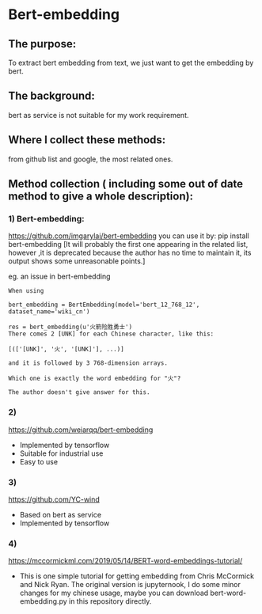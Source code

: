 # Bert-embedding

## The purpose:
To extract bert embedding from text, we just want to get the embedding by bert.

## The background:
bert as service is not suitable for my work requirement.

## Where I collect these methods:
from github list and google, the most related ones.

## Method collection ( including some out of date method to give a whole description):
### 1) Bert-embedding: 

https://github.com/imgarylai/bert-embedding you can use it by: pip install bert-embedding
[It will probably the first one appearing in the related list, however ,it is deprecated because the author has no time to maintain it, its output shows some unreasonable points.]

eg. an issue in bert-embedding

    When using 
    
    bert_embedding = BertEmbedding(model='bert_12_768_12', dataset_name='wiki_cn')
    
    res = bert_embedding(u'火箭险胜勇士')
    There comes 2 [UNK] for each Chinese character, like this:
    
    [(['[UNK]', '火', '[UNK]'], ...)]
    
    and it is followed by 3 768-dimension arrays.
    
    Which one is exactly the word embedding for "火"?  
    
    The author doesn't give answer for this.

### 2) 
   https://github.com/weiarqq/bert-embedding 
   - Implemented by tensorflow
   - Suitable for industrial use  
   - Easy to use

### 3) 
   https://github.com/YC-wind
   - Based on bert as service
   - Implemented by tensorflow
   
### 4) 
   https://mccormickml.com/2019/05/14/BERT-word-embeddings-tutorial/
   - This is one simple tutorial for getting embedding from Chris McCormick and Nick Ryan.
   The original version is jupyternook, I do some minor changes for my chinese usage, maybe you can download bert-word-embedding.py in this repository directly.

